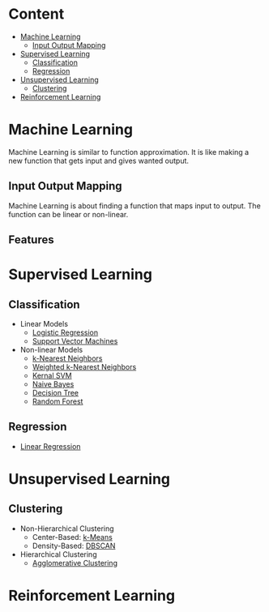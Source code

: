 # Content
- [Machine Learning](#machine-learning)
  - [Input Output Mapping](#input-output-mapping)
- [Supervised Learning](#supervised-learning)
  - [Classification](#classification)
  - [Regression](#regression)
- [Unsupervised Learning](#unsupervised-learning)
  - [Clustering](#clustering)
- [Reinforcement Learning](#reinforcement-learning)

# Machine Learning

Machine Learning is similar to function approximation.
It is like making a new function that gets input and gives wanted output.

## Input Output Mapping

Machine Learning is about finding a function that maps input to output.
The function can be linear or non-linear.

## Features

# Supervised Learning
## Classification
- Linear Models
  - [Logistic Regression](LogisticRegression.ipynb)
  - [Support Vector Machines](SupportVectorMachines.ipynb)
- Non-linear Models
  - [k-Nearest Neighbors](KNearestNeighbors.ipynb)
  - [Weighted k-Nearest Neighbors](WeightedKNearestNeighbors.ipynb)
  - [Kernal SVM](KernalSVM.ipynb)
  - [Naive Bayes](NaiveBayes.ipynb)
  - [Decision Tree](DecisionTree.ipynb)
  - [Random Forest](RandomForest.ipynb)
## Regression
- [Linear Regression](LinearRegression.ipynb)

# Unsupervised Learning
## Clustering
- Non-Hierarchical Clustering
  - Center-Based: [k-Means](KMeans.ipynb)
  - Density-Based: [DBSCAN](DBSCAN.ipynb)
- Hierarchical Clustering
  - [Agglomerative Clustering](AgglomerativeClustering.ipynb)

# Reinforcement Learning

